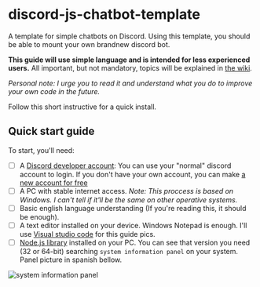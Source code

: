 # discord-js-chatbot-template
A template for simple chatbots on Discord.
Using this template, you should be able to mount your own brandnew discord bot. 

**This guide will use simple language and is intended for less experienced users.** All important, but not mandatory, topics will be explained in [the wiki](https://github.com/EldknMD/discord-js-chatbot-template/wiki).

*Personal note: I urge you to read it and understand what you do to improve your own code in the future.*

Follow this short instructive for a quick install.

## Quick start guide

To start, you'll need:

- [ ] A [Discord developer account](https://discord.com/developers/applications): You can use your "normal" discord account to login. If you don't have your own account, you can make [a new account for free](https://discord.com/)
- [ ] A PC with stable internet access. *Note: This proccess is based on Windows. I can't tell if it'll be the same on other operative systems.*
- [ ] Basic english language understanding (If you're reading this, it should be enough).
- [ ] A text editor installed on your device. Windows Notepad is enough. I'll use [Visual studio code](https://code.visualstudio.com/) for this guide pics.
- [ ] [Node.js library](https://nodejs.org/en/download/current/) installed on your PC. You can see that version you need (32 or 64-bit) searching `system information panel` on your system. Panel picture in spanish bellow.

![system information panel](https://i.ibb.co/QQqr1TM/system-info-panel.png)

